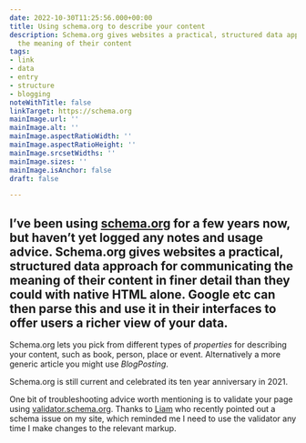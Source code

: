 ```yaml
---
date: 2022-10-30T11:25:56.000+00:00
title: Using schema.org to describe your content
description: Schema.org gives websites a practical, structured data approach for communicating
  the meaning of their content
tags:
- link
- data
- entry
- structure
- blogging
noteWithTitle: false
linkTarget: https://schema.org
mainImage.url: ''
mainImage.alt: ''
mainImage.aspectRatioWidth: ''
mainImage.aspectRatioHeight: ''
mainImage.srcsetWidths: ''
mainImage.sizes: ''
mainImage.isAnchor: false
draft: false

---
```

I’ve been using [schema.org](https://schema.org/) for a few years now, but haven’t yet logged any notes and usage advice. Schema.org gives websites a practical, structured data approach for communicating the meaning of their content in finer detail than they could with native HTML alone. Google etc can then parse this and use it in their interfaces to offer users a richer view of your data.
---

Schema.org lets you pick from different types of _properties_ for describing your content, such as book, person, place or event. Alternatively a more generic article you might use _BlogPosting_.

Schema.org is still current and celebrated its ten year anniversary in 2021.

One bit of troubleshooting advice worth mentioning is to validate your page using [validator.schema.org](https://validator.schema.org). Thanks to [Liam](https://liamnugent.me/) who recently pointed out a schema issue on my site, which reminded me I need to use the validator any time I make changes to the relevant markup.
